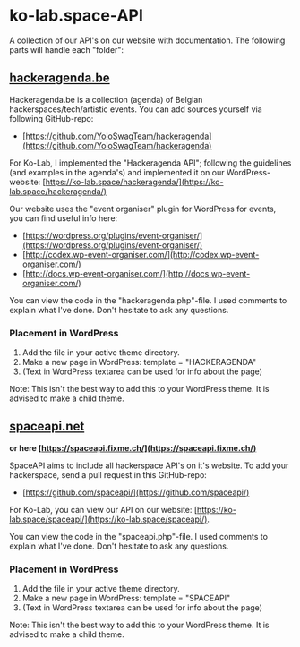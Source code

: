 # ko-lab.space-API
A collection of our API's on our website with documentation.
The following parts will handle each "folder":

## [hackeragenda.be](https://hackeragenda.be/)
Hackeragenda.be is a collection (agenda) of Belgian hackerspaces/tech/artistic events. You can add sources yourself via following GitHub-repo:
-   [https://github.com/YoloSwagTeam/hackeragenda](https://github.com/YoloSwagTeam/hackeragenda)

For Ko-Lab, I implemented the "Hackeragenda API"; following the guidelines (and examples in the agenda's) and implemented it on our WordPress-website: [https://ko-lab.space/hackeragenda/](https://ko-lab.space/hackeragenda/)

Our website uses the "event organiser" plugin for WordPress for events, you can find useful info here:
-   [https://wordpress.org/plugins/event-organiser/](https://wordpress.org/plugins/event-organiser/)
-   [http://codex.wp-event-organiser.com/](http://codex.wp-event-organiser.com/)
-   [http://docs.wp-event-organiser.com/](http://docs.wp-event-organiser.com/)

You can view the code in the "hackeragenda.php"-file.
I used comments to explain what I've done.
Don't hesitate to ask any questions.

### Placement in WordPress
1.  Add the file in your active theme directory.
2.  Make a new page in WordPress: template = "HACKERAGENDA"
3.  (Text in WordPress textarea can be used for info about the page)

Note: This isn't the best way to add this to your WordPress theme. It is advised to make a child theme.

## [spaceapi.net](http://spaceapi.net/)
**or here [https://spaceapi.fixme.ch/](https://spaceapi.fixme.ch/)**

SpaceAPI aims to include all hackerspace API's on it's website.
To add your hackerspace, send a pull request in this GitHub-repo:
-   [https://github.com/spaceapi/](https://github.com/spaceapi/)

For Ko-Lab, you can view our API on our website: [https://ko-lab.space/spaceapi/](https://ko-lab.space/spaceapi/).

You can view the code in the "spaceapi.php"-file.
I used comments to explain what I've done.
Don't hesitate to ask any questions.

### Placement in WordPress
1.  Add the file in your active theme directory.
2.  Make a new page in WordPress: template = "SPACEAPI"
3.  (Text in WordPress textarea can be used for info about the page)

Note: This isn't the best way to add this to your WordPress theme. It is advised to make a child theme.

